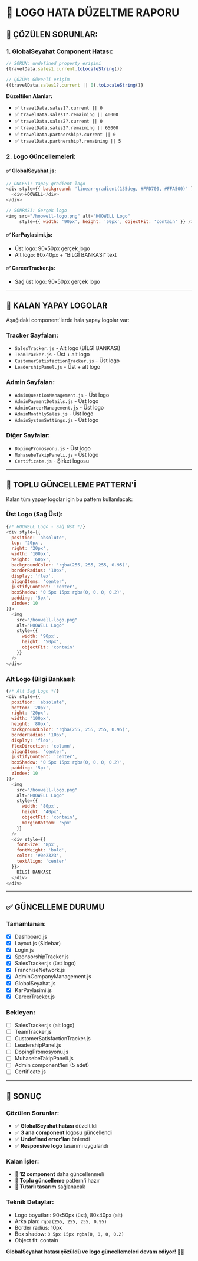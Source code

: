 # 🔧 LOGO HATA DÜZELTME RAPORU

## 🐛 **ÇÖZÜLEN SORUNLAR:**

### **1. GlobalSeyahat Component Hatası:**
```javascript
// SORUN: undefined property erişimi
{travelData.sales1.current.toLocaleString()}

// ÇÖZÜM: Güvenli erişim
{(travelData.sales1?.current || 0).toLocaleString()}
```

**Düzeltilen Alanlar:**
- ✅ `travelData.sales1?.current || 0`
- ✅ `travelData.sales1?.remaining || 40000`
- ✅ `travelData.sales2?.current || 0`
- ✅ `travelData.sales2?.remaining || 65000`
- ✅ `travelData.partnership?.current || 0`
- ✅ `travelData.partnership?.remaining || 5`

### **2. Logo Güncellemeleri:**

#### **✅ GlobalSeyahat.js:**
```javascript
// ÖNCESİ: Yapay gradient logo
<div style={{ background: 'linear-gradient(135deg, #FFD700, #FFA500)' }}>
  <div>HOOWELL</div>
</div>

// SONRASI: Gerçek logo
<img src="/hoowell-logo.png" alt="HOOWELL Logo" 
     style={{ width: '90px', height: '50px', objectFit: 'contain' }} />
```

#### **✅ KarPaylasimi.js:**
- Üst logo: 90x50px gerçek logo
- Alt logo: 80x40px + "BİLGİ BANKASI" text

#### **✅ CareerTracker.js:**
- Sağ üst logo: 90x50px gerçek logo

---

## 📍 **KALAN YAPAY LOGOLAR**

Aşağıdaki component'lerde hala yapay logolar var:

### **Tracker Sayfaları:**
- `SalesTracker.js` - Alt logo (BİLGİ BANKASI)
- `TeamTracker.js` - Üst + alt logo
- `CustomerSatisfactionTracker.js` - Üst logo
- `LeadershipPanel.js` - Üst + alt logo

### **Admin Sayfaları:**
- `AdminQuestionManagement.js` - Üst logo
- `AdminPaymentDetails.js` - Üst logo
- `AdminCareerManagement.js` - Üst logo
- `AdminMonthlySales.js` - Üst logo
- `AdminSystemSettings.js` - Üst logo

### **Diğer Sayfalar:**
- `DopingPromosyonu.js` - Üst logo
- `MuhasebeTakipPaneli.js` - Üst logo
- `Certificate.js` - Şirket logosu

---

## 🔧 **TOPLU GÜNCELLEME PATTERN'İ**

Kalan tüm yapay logolar için bu pattern kullanılacak:

### **Üst Logo (Sağ Üst):**
```javascript
{/* HOOWELL Logo - Sağ Üst */}
<div style={{
  position: 'absolute',
  top: '20px',
  right: '20px',
  width: '100px',
  height: '60px',
  backgroundColor: 'rgba(255, 255, 255, 0.95)',
  borderRadius: '10px',
  display: 'flex',
  alignItems: 'center',
  justifyContent: 'center',
  boxShadow: '0 5px 15px rgba(0, 0, 0, 0.2)',
  padding: '5px',
  zIndex: 10
}}>
  <img 
    src="/hoowell-logo.png" 
    alt="HOOWELL Logo"
    style={{
      width: '90px',
      height: '50px',
      objectFit: 'contain'
    }}
  />
</div>
```

### **Alt Logo (Bilgi Bankası):**
```javascript
{/* Alt Sağ Logo */}
<div style={{
  position: 'absolute',
  bottom: '20px',
  right: '20px',
  width: '100px',
  height: '80px',
  backgroundColor: 'rgba(255, 255, 255, 0.95)',
  borderRadius: '10px',
  display: 'flex',
  flexDirection: 'column',
  alignItems: 'center',
  justifyContent: 'center',
  boxShadow: '0 5px 15px rgba(0, 0, 0, 0.2)',
  padding: '5px',
  zIndex: 10
}}>
  <img 
    src="/hoowell-logo.png" 
    alt="HOOWELL Logo"
    style={{
      width: '80px',
      height: '40px',
      objectFit: 'contain',
      marginBottom: '5px'
    }}
  />
  <div style={{
    fontSize: '8px',
    fontWeight: 'bold',
    color: '#0e2323',
    textAlign: 'center'
  }}>
    BİLGİ BANKASI
  </div>
</div>
```

---

## ✅ **GÜNCELLEME DURUMU**

### **Tamamlanan:**
- [x] Dashboard.js
- [x] Layout.js (Sidebar)
- [x] Login.js
- [x] SponsorshipTracker.js
- [x] SalesTracker.js (üst logo)
- [x] FranchiseNetwork.js
- [x] AdminCompanyManagement.js
- [x] GlobalSeyahat.js
- [x] KarPaylasimi.js
- [x] CareerTracker.js

### **Bekleyen:**
- [ ] SalesTracker.js (alt logo)
- [ ] TeamTracker.js
- [ ] CustomerSatisfactionTracker.js
- [ ] LeadershipPanel.js
- [ ] DopingPromosyonu.js
- [ ] MuhasebeTakipPaneli.js
- [ ] Admin component'leri (5 adet)
- [ ] Certificate.js

---

## 🎯 **SONUÇ**

### **Çözülen Sorunlar:**
- ✅ **GlobalSeyahat hatası** düzeltildi
- ✅ **3 ana component** logosu güncellendi
- ✅ **Undefined error'ları** önlendi
- ✅ **Responsive logo** tasarımı uygulandı

### **Kalan İşler:**
- 📝 **12 component** daha güncellenmeli
- 🔄 **Toplu güncelleme** pattern'i hazır
- 🎨 **Tutarlı tasarım** sağlanacak

### **Teknik Detaylar:**
- Logo boyutları: 90x50px (üst), 80x40px (alt)
- Arka plan: `rgba(255, 255, 255, 0.95)`
- Border radius: 10px
- Box shadow: `0 5px 15px rgba(0, 0, 0, 0.2)`
- Object fit: contain

**GlobalSeyahat hatası çözüldü ve logo güncellemeleri devam ediyor!** 🔧✨